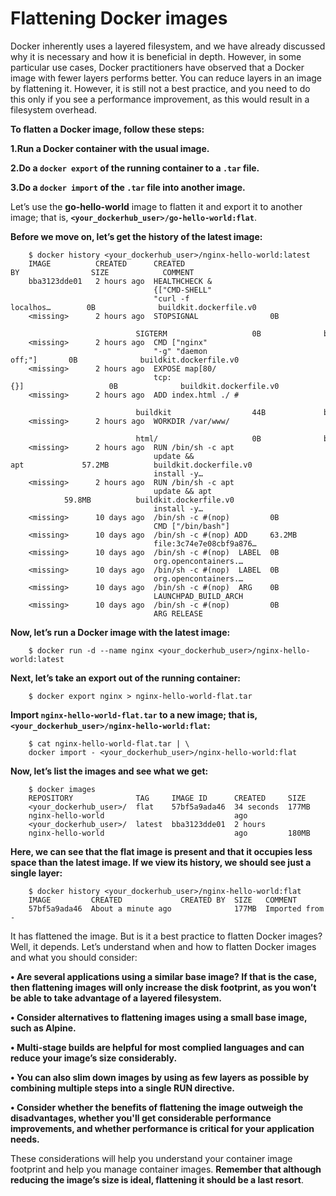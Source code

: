 # Flattening Docker images

Docker inherently uses a layered filesystem, and we have already discussed why it is necessary and how it is beneficial in depth. However, in some particular use cases, Docker practitioners have observed that a Docker image with fewer layers performs better. You can reduce layers in an image by flattening it. However, it is still not a best practice, and you need to do this only if you see a performance improvement, as this would result in a filesystem overhead.

**To flatten a Docker image, follow these steps:**

**1.Run a Docker container with the usual image.**

**2.Do a `docker export` of the running container to a `.tar` file.**

**3.Do a `docker import` of the `.tar` file into another image.**

Let’s use the **go-hello-world** image to flatten it and export it to another image; that is, **`<your_dockerhub_user>/go-hello-world:flat`**.

**Before we move on, let’s get the history of the latest image:**
```shell
    $ docker history <your_dockerhub_user>/nginx-hello-world:latest
    IMAGE          CREATED      CREATED BY                SIZE            COMMENT
    bba3123dde01   2 hours ago  HEALTHCHECK &
                                {["CMD-SHELL"
                                "curl -f localhos…        0B              buildkit.dockerfile.v0
    <missing>      2 hours ago  STOPSIGNAL                0B
                                SIGTERM                   0B              buildkit.dockerfile.v0
    <missing>      2 hours ago  CMD ["nginx"
                                "-g" "daemon off;"]       0B              buildkit.dockerfile.v0
    <missing>      2 hours ago  EXPOSE map[80/
                                tcp:{}]                   0B              buildkit.dockerfile.v0
    <missing>      2 hours ago  ADD index.html ./ #
                                buildkit                  44B             buildkit.dockerfile.v0
    <missing>      2 hours ago  WORKDIR /var/www/
                                html/                     0B              buildkit.dockerfile.v0
    <missing>      2 hours ago  RUN /bin/sh -c apt
                                update && apt             57.2MB          buildkit.dockerfile.v0
                                install -y…
    <missing>      2 hours ago  RUN /bin/sh -c apt
                                update && apt             59.8MB          buildkit.dockerfile.v0
                                install -y…
    <missing>      10 days ago  /bin/sh -c #(nop)         0B
                                CMD ["/bin/bash"]
    <missing>      10 days ago  /bin/sh -c #(nop) ADD     63.2MB
                                file:3c74e7e08cbf9a876…
    <missing>      10 days ago  /bin/sh -c #(nop)  LABEL  0B
                                org.opencontainers.…
    <missing>      10 days ago  /bin/sh -c #(nop)  LABEL  0B
                                org.opencontainers.…
    <missing>      10 days ago  /bin/sh -c #(nop)  ARG    0B
                                LAUNCHPAD_BUILD_ARCH
    <missing>      10 days ago  /bin/sh -c #(nop)         0B
                                ARG RELEASE        
```

**Now, let’s run a Docker image with the latest image:**
```shell
    $ docker run -d --name nginx <your_dockerhub_user>/nginx-hello-world:latest
```

**Next, let’s take an export out of the running container:**
```shell
    $ docker export nginx > nginx-hello-world-flat.tar
```

**Import `nginx-hello-world-flat.tar` to a new image; that is, `<your_dockerhub_user>/nginx-hello-world:flat`:**

```shell
    $ cat nginx-hello-world-flat.tar | \
    docker import - <your_dockerhub_user>/nginx-hello-world:flat
```

**Now, let’s list the images and see what we get:**

```shell
    $ docker images
    REPOSITORY              TAG     IMAGE ID      CREATED     SIZE
    <your_dockerhub_user>/  flat    57bf5a9ada46  34 seconds  177MB
    nginx-hello-world                             ago
    <your_dockerhub_user>/  latest  bba3123dde01  2 hours
    nginx-hello-world                             ago         180MB
```

**Here, we can see that the flat image is present and that it occupies less space than the latest image. If we view its history, we should see just a single layer:**
```shell
    $ docker history <your_dockerhub_user>/nginx-hello-world:flat
    IMAGE         CREATED             CREATED BY  SIZE   COMMENT
    57bf5a9ada46  About a minute ago              177MB  Imported from -
```

It has flattened the image. But is it a best practice to flatten Docker images? Well, it depends. Let’s understand when and how to flatten Docker images and what you should consider:

**• Are several applications using a similar base image? If that is the case, then flattening images will only increase the disk footprint, as you won’t be able to take advantage of a layered filesystem.**

**•     Consider alternatives to flattening images using a small base image, such as Alpine.**

**•     Multi-stage builds are helpful for most complied languages and can reduce your image’s size considerably.**

**•     You can also slim down images by using as few layers as possible by combining multiple steps into a single RUN directive.**

**•     Consider whether the benefits of flattening the image outweigh the disadvantages, whether you'll get considerable performance improvements, and whether performance is critical for your application needs.**

These considerations will help you understand your container image footprint and help you manage container images. **Remember that although reducing the image’s size is ideal, flattening it should be a last resort**.